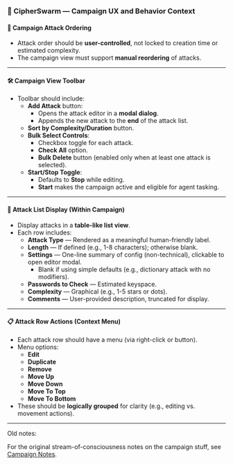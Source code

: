 ### 🧠 CipherSwarm — Campaign UX and Behavior Context

#### 🎯 Campaign Attack Ordering

- Attack order should be **user-controlled**, not locked to creation time or estimated complexity.
- The campaign view must support **manual reordering** of attacks.

---

#### 🛠️ Campaign View Toolbar

- Toolbar should include:
  - **Add Attack** button:
    - Opens the attack editor in a **modal dialog**.
    - Appends the new attack to the **end** of the attack list.
  - **Sort by Complexity/Duration** button.
  - **Bulk Select Controls**:
    - Checkbox toggle for each attack.
    - **Check All** option.
    - **Bulk Delete** button (enabled only when at least one attack is selected).
  - **Start/Stop Toggle**:
    - Defaults to **Stop** while editing.
    - **Start** makes the campaign active and eligible for agent tasking.

---

#### 🧩 Attack List Display (Within Campaign)

- Display attacks in a **table-like list view**.
- Each row includes:
  - **Attack Type** — Rendered as a meaningful human-friendly label.
  - **Length** — If defined (e.g., 1-8 characters); otherwise blank.
  - **Settings** — One-line summary of config (non-technical), clickable to open editor modal.
    - Blank if using simple defaults (e.g., dictionary attack with no modifiers).
  - **Passwords to Check** — Estimated keyspace.
  - **Complexity** — Graphical (e.g., 1-5 stars or dots).
  - **Comments** — User-provided description, truncated for display.

---

#### 📋 Attack Row Actions (Context Menu)

- Each attack row should have a menu (via right-click or button).
- Menu options:
  - **Edit**
  - **Duplicate**
  - **Remove**
  - **Move Up**
  - **Move Down**
  - **Move To Top**
  - **Move To Bottom**
- These should be **logically grouped** for clarity (e.g., editing vs. movement actions).

---

Old notes:

For the original stream-of-consciousness notes on the campaign stuff, see [Campaign Notes](original_notes/campaigns.md).

